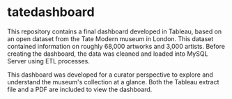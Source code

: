 # tatedashboard
This repository contains a final dashboard developed in Tableau, based on an open dataset from the Tate Modern museum in London. This dataset contained information on roughly 68,000 artworks and 3,000 artists. Before creating the dashboard, the data was cleaned and loaded into MySQL Server using ETL processes. 

This dashboard was developed for a curator perspective to explore and understand the museum's collection at a glance. Both the Tableau extract file and a PDF are included to view the dashboard. 
